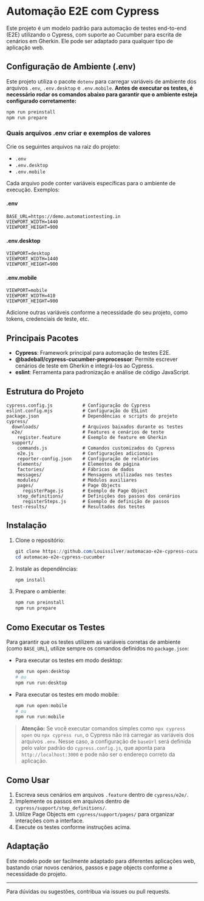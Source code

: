 # Automação E2E com Cypress

Este projeto é um modelo padrão para automação de testes end-to-end (E2E) utilizando o Cypress, com suporte ao Cucumber para escrita de cenários em Gherkin. Ele pode ser adaptado para qualquer tipo de aplicação web.

## Configuração de Ambiente (.env)

Este projeto utiliza o pacote `dotenv` para carregar variáveis de ambiente dos arquivos `.env`, `.env.desktop` e `.env.mobile`.
**Antes de executar os testes, é necessário rodar os comandos abaixo para garantir que o ambiente esteja configurado corretamente:**

```powershell
npm run preinstall
npm run prepare
```

### Quais arquivos .env criar e exemplos de valores

Crie os seguintes arquivos na raiz do projeto:

- `.env`
- `.env.desktop`
- `.env.mobile`

Cada arquivo pode conter variáveis específicas para o ambiente de execução. Exemplos:

#### .env

```env
BASE_URL=https://demo.automationtesting.in
VIEWPORT_WIDTH=1440
VIEWPORT_HEIGHT=900
```

#### .env.desktop

```env
VIEWPORT=desktop
VIEWPORT_WIDTH=1440
VIEWPORT_HEIGHT=900
```

#### .env.mobile

```env
VIEWPORT=mobile
VIEWPORT_WIDTH=410
VIEWPORT_HEIGHT=900
```

Adicione outras variáveis conforme a necessidade do seu projeto, como tokens, credenciais de teste, etc.

## Principais Pacotes

- **Cypress**: Framework principal para automação de testes E2E.
- **@badeball/cypress-cucumber-preprocessor**: Permite escrever cenários de teste em Gherkin e integrá-los ao Cypress.
- **eslint**: Ferramenta para padronização e análise de código JavaScript.

## Estrutura do Projeto

```
cypress.config.js           # Configuração do Cypress
eslint.config.mjs           # Configuração do ESLint
package.json                # Dependências e scripts do projeto
cypress/
  downloads/                # Arquivos baixados durante os testes
  e2e/                      # Features e cenários de teste
    register.feature        # Exemplo de feature em Gherkin
  support/
    commands.js             # Comandos customizados do Cypress
    e2e.js                  # Configurações adicionais
    reporter-config.json    # Configuração de relatórios
    elements/               # Elementos de página
    factories/              # Fábricas de dados
    messages/               # Mensagens utilizadas nos testes
    modules/                # Módulos auxiliares
    pages/                  # Page Objects
      registerPage.js       # Exemplo de Page Object
    step_definitions/       # Definições dos passos dos cenários
      registerSteps.js      # Exemplo de definição de passos
  test-results/             # Resultados dos testes
```

## Instalação

1. Clone o repositório:
   ```powershell
   git clone https://github.com/Louissilver/automacao-e2e-cypress-cucumber
   cd automacao-e2e-cypress-cucumber
   ```
2. Instale as dependências:

   ```powershell
   npm install
   ```

3. Prepare o ambiente:
   ```powershell
   npm run preinstall
   npm run prepare
   ```

## Como Executar os Testes

Para garantir que os testes utilizem as variáveis corretas de ambiente (como `BASE_URL`), utilize sempre os comandos definidos no `package.json`:

- Para executar os testes em modo desktop:
  ```powershell
  npm run open:desktop
  # ou
  npm run run:desktop
  ```
- Para executar os testes em modo mobile:
  ```powershell
  npm run open:mobile
  # ou
  npm run run:mobile
  ```

> **Atenção:**
> Se você executar comandos simples como `npx cypress open` ou `npx cypress run`, o Cypress não irá carregar as variáveis dos arquivos `.env`.
> Nesse caso, a configuração de `baseUrl` será definida pelo valor padrão do `cypress.config.js`, que aponta para `http://localhost:3000` e pode não ser o endereço correto da aplicação.

## Como Usar

1. Escreva seus cenários em arquivos `.feature` dentro de `cypress/e2e/`.
2. Implemente os passos em arquivos dentro de `cypress/support/step_definitions/`.
3. Utilize Page Objects em `cypress/support/pages/` para organizar interações com a interface.
4. Execute os testes conforme instruções acima.

## Adaptação

Este modelo pode ser facilmente adaptado para diferentes aplicações web, bastando criar novos cenários, passos e page objects conforme a necessidade do projeto.

---

Para dúvidas ou sugestões, contribua via issues ou pull requests.
